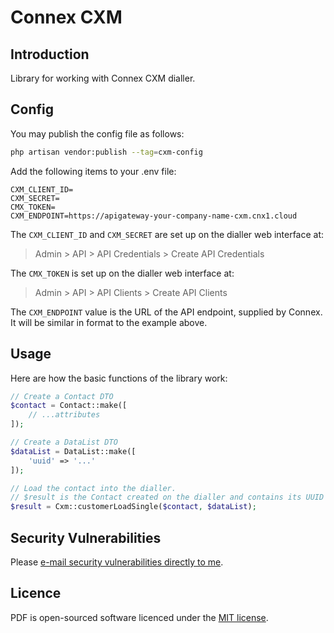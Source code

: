 # Connex CXM

## Introduction

Library for working with Connex CXM dialler.

## Config

You may publish the config file as follows:

```bash
php artisan vendor:publish --tag=cxm-config
```

Add the following items to your .env file:

```dotenv
CXM_CLIENT_ID=
CXM_SECRET=
CMX_TOKEN=
CXM_ENDPOINT=https://apigateway-your-company-name-cxm.cnx1.cloud
```

The `CXM_CLIENT_ID` and `CXM_SECRET` are set up on the dialler web interface at:

> Admin > API > API Credentials > Create API Credentials

The `CMX_TOKEN` is set up on the dialler web interface at:

> Admin > API > API Clients > Create API Clients
 
The `CXM_ENDPOINT` value is the URL of the API endpoint, supplied by Connex. It will be similar in format to the example above.

## Usage

Here are how the basic functions of the library work:

```php
// Create a Contact DTO
$contact = Contact::make([
    // ...attributes
]);

// Create a DataList DTO
$dataList = DataList::make([
    'uuid' => '...' 
]);

// Load the contact into the dialler.
// $result is the Contact created on the dialler and contains its UUID
$result = Cxm::customerLoadSingle($contact, $dataList);
```

## Security Vulnerabilities

Please [e-mail security vulnerabilities directly to me](mailto:matt@mralston.co.uk).

## Licence

PDF is open-sourced software licenced under the [MIT license](LICENSE.md).
